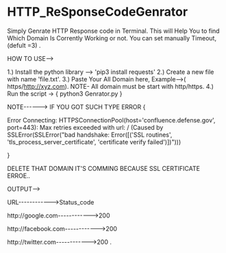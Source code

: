 # HTTP_ReSponseCodeGenrator

Simply Genrate HTTP Response code in Terminal.
This will Help You to find Which Domain Is Corrently Working or not.
You can set manually Timeout,(defult =3) .

HOW TO USE-->

1.) Install the python library --> 'pip3 install requests'
2.) Create a new file with name 'file.txt'.
3.) Paste Your All Domain here, Example-->( https/http://xyz.com).
NOTE- All domain must be start with http/https.
4.) Run the script -> { python3 Genrator.py }


NOTE------>
IF YOU GOT SUCH TYPE ERROR {

Error Connecting: HTTPSConnectionPool(host='confluence.defense.gov', port=443): Max retries exceeded with url: / (Caused by SSLError(SSLError("bad handshake: Error([('SSL routines', 'tls_process_server_certificate', 'certificate verify failed')])")))

}

DELETE THAT DOMAIN IT'S COMMING BECAUSE SSL CERTIFICATE ERROE..

OUTPUT-->

URL------------>Status_code

http://google.com------------>200

http://facebook.com------------>200

http://twitter.com------------>200 .



